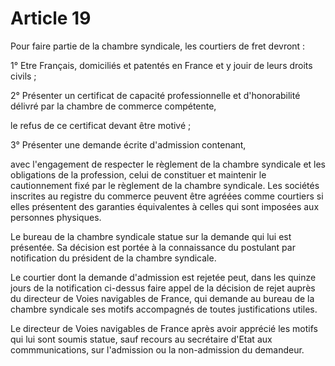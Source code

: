 # Article 19

Pour faire partie de la chambre syndicale, les courtiers de fret devront :

1° Etre Français, domiciliés et patentés en France et y jouir de leurs droits civils ;

2° Présenter un certificat de capacité professionnelle et d'honorabilité délivré par la chambre de commerce compétente,

le refus de ce certificat devant être motivé ;

3° Présenter une demande écrite d'admission contenant,

avec l'engagement de respecter le règlement de la chambre syndicale et les obligations de la profession, celui de constituer et maintenir le cautionnement fixé par le règlement de la chambre syndicale. Les sociétés inscrites au registre du commerce peuvent être agréées comme courtiers si elles présentent des garanties équivalentes à celles qui sont imposées aux personnes physiques.

Le bureau de la chambre syndicale statue sur la demande qui lui est présentée. Sa décision est portée à la connaissance du postulant par notification du président de la chambre syndicale.

Le courtier dont la demande d'admission est rejetée peut, dans les quinze jours de la notification ci-dessus faire appel de la décision de rejet auprès du directeur de Voies navigables de France, qui demande au bureau de la chambre syndicale ses motifs accompagnés de toutes justifications utiles.

Le directeur de Voies navigables de France après avoir apprécié les motifs qui lui sont soumis statue, sauf recours au secrétaire d'Etat aux commmunications, sur l'admission ou la non-admission du demandeur.
